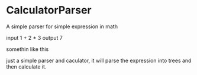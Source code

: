 # CalculatorParser
A simple parser for simple expression in math

input
1 + 2 * 3
output 7

somethin like this

just a simple parser and caculator, it will parse the expression into trees and then calculate it.
